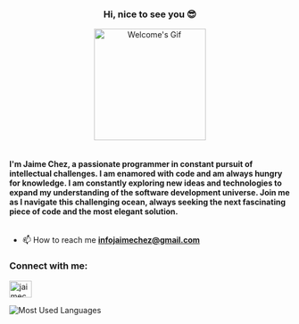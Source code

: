 <h3 align="center">Hi, nice to see you 😎</h3>
<p align="center"><img src="https://github.com/jaimechez/profileAssets/blob/main/gifs/welcome.gif" alt="Welcome's Gif" height="200"></p>
<div style="text-align: center;">
  <h4 style="display: inline-block; text-align: left;">I'm Jaime Chez, a passionate programmer in constant pursuit of intellectual challenges. I am enamored with code and am always hungry for knowledge. I am constantly exploring new ideas and technologies to expand my understanding of the software development universe. Join me as I navigate this challenging ocean, always seeking the next fascinating piece of code and the most elegant solution.</h4>
</div>

- 📫 How to reach me **infojaimechez@gmail.com**

<h3 align="left">Connect with me:</h3>
<p align="left">
  <a href="https://www.linkedin.com/in/jaime-s%C3%A1nchez-gonz%C3%A1lez-b374a4256/" target="_blank"><img align="center" src="https://raw.githubusercontent.com/rahuldkjain/github-profile-readme-generator/master/src/images/icons/Social/linked-in-alt.svg" alt="jaimechez" height="30" width="40" /></a>

<p><img src="https://github-readme-stats.vercel.app/api/top-langs?username=jaimechez&show_icons=true&theme=dark&hide_border=true&locale=en&layout=compact" alt="Most Used Languages" /></p>



